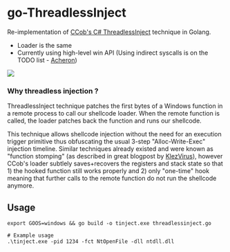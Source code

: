 # go-ThreadlessInject
Re-implementation of [CCob's C# ThreadlessInject](https://github.com/CCob/ThreadlessInject) technique in Golang. 

- Loader is the same
- Currently using high-level win API (Using indirect syscalls is on the TODO list - [Acheron](https://github.com/f1zm0/acheron))

![](./images/animation.gif)
### Why threadless injection ?
ThreadlessInject technique patches the first bytes of a Windows function in a remote process to call our shellcode loader. When the remote function is called, the loader patches back the function and runs our shellcode.

This technique allows shellcode injection without the need for an execution trigger primitive thus obfuscating the usual 3-step "Alloc-Write-Exec" injection timeline. Similar techniques already existed and were known as "function stomping" (as described in great blogpost by [KlezVirus](https://github.com/klezVirus/klezVirus.github.io/tree/master/RedTeaming/AV_Evasion/FromInjectionToHijacking)), however CCob's loader subtlely saves+recovers the registers and stack state so that 1) the hooked function still works properly and 2) only "one-time" hook meaning that further calls to the remote function do not run the shellcode anymore.

## Usage
```
export GOOS=windows && go build -o tinject.exe threadlessinject.go

# Example usage 
.\tinject.exe -pid 1234 -fct NtOpenFile -dll ntdll.dll
```
